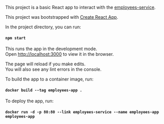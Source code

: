 This project is a basic React app to interact with the [employees-service](https://github.com/mike-trout/employees-service).

This project was bootstrapped with [Create React App](https://github.com/facebook/create-react-app).

In the project directory, you can run:

#### `npm start`

This runs the app in the development mode.<br>
Open [http://localhost:3000](http://localhost:3000) to view it in the browser.

The page will reload if you make edits.<br>
You will also see any lint errors in the console.

To build the app to a container image, run:

#### `docker build --tag employees-app .`

To deploy the app, run:

#### `docker run -d -p 80:80 --link employees-service --name employees-app employees-app`
